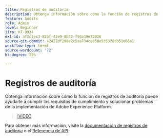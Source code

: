 ```yaml
---
title: Registros de auditoría
description: Obtenga información sobre cómo la función de registros de auditoría puede ayudarle a cumplir los requisitos de cumplimiento y solucionar problemas de la implementación de Adobe Experience Platform.
feature: Audits
role: Admin
level: Beginner
jira: KT-9934
exl-id: af2c7ec3-82bf-43e9-8b52-f90a39e72926
source-git-commit: 42427df298e2c5ae734ce050e935378db51e66a1
workflow-type: tm+mt
source-wordcount: '72'
ht-degree: 75%

---
```


# Registros de auditoría

Obtenga información sobre cómo la función de registros de auditoría puede ayudarle a cumplir los requisitos de cumplimiento y solucionar problemas de la implementación de Adobe Experience Platform.

>[!VIDEO](https://video.tv.adobe.com/v/341450?quality=12&learn=on)

Para obtener más información, visite la [documentación de registros de auditoría](https://experienceleague.adobe.com/docs/experience-platform/landing/governance-privacy-security/audit-logs/overview.html?lang=es) o el [Referencia de API](https://developer.adobe.com/experience-platform-apis/references/audit-query/).

